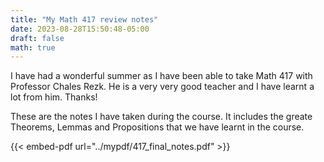 ```yaml
---
title: "My Math 417 review notes"
date: 2023-08-28T15:50:48-05:00
draft: false
math: true
---
```



I have had a wonderful summer as I have been able to take Math 417 with Professor Chales Rezk. He is a very very good teacher and I have learnt a lot from him. Thanks!

These are the notes I have taken during the course. It includes the greate Theorems, Lemmas and Propositions that we have learnt in the course.

{{< embed-pdf url="../mypdf/417_final_notes.pdf" >}}